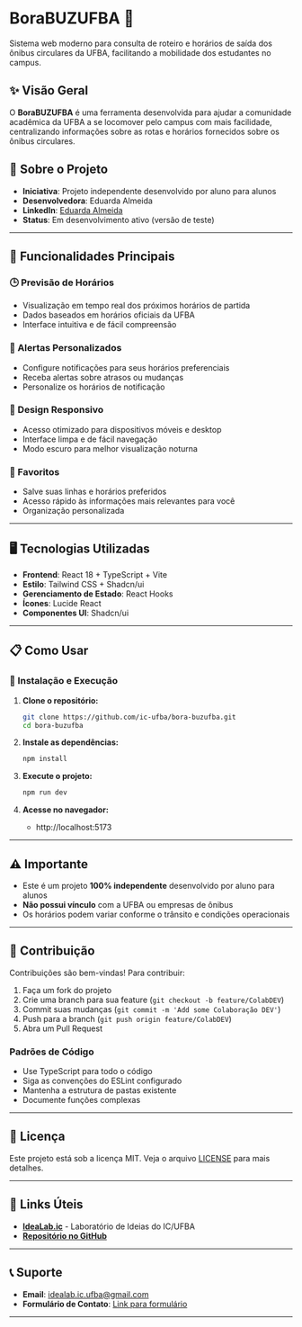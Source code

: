 # BoraBUZUFBA 🚌

Sistema web moderno para consulta de roteiro e horários de saída dos ônibus circulares da UFBA, facilitando a mobilidade dos estudantes no campus.

## ✨ Visão Geral

O **BoraBUZUFBA** é uma ferramenta desenvolvida para ajudar a comunidade acadêmica da UFBA a se locomover pelo campus com mais facilidade, centralizando informações sobre as rotas e horários fornecidos sobre os ônibus circulares.

## 🏢 Sobre o Projeto
- **Iniciativa**: Projeto independente desenvolvido por aluno para alunos
- **Desenvolvedora**: Eduarda Almeida
- **LinkedIn**: [Eduarda Almeida](https://www.linkedin.com/in/eduarda-s-almeida)
- **Status**: Em desenvolvimento ativo (versão de teste)

---

## 🚀 Funcionalidades Principais

### 🕒 Previsão de Horários
- Visualização em tempo real dos próximos horários de partida
- Dados baseados em horários oficiais da UFBA
- Interface intuitiva e de fácil compreensão

### 🔔 Alertas Personalizados
- Configure notificações para seus horários preferenciais
- Receba alertas sobre atrasos ou mudanças
- Personalize os horários de notificação

### 📱 Design Responsivo
- Acesso otimizado para dispositivos móveis e desktop
- Interface limpa e de fácil navegação
- Modo escuro para melhor visualização noturna

### 📍 Favoritos
- Salve suas linhas e horários preferidos
- Acesso rápido às informações mais relevantes para você
- Organização personalizada

---

## 🖥️ Tecnologias Utilizadas

- **Frontend**: React 18 + TypeScript + Vite
- **Estilo**: Tailwind CSS + Shadcn/ui
- **Gerenciamento de Estado**: React Hooks
- **Ícones**: Lucide React
- **Componentes UI**: Shadcn/ui

---

## 📋 Como Usar

### 🚀 Instalação e Execução

1. **Clone o repositório:**
   ```bash
   git clone https://github.com/ic-ufba/bora-buzufba.git
   cd bora-buzufba
   ```

2. **Instale as dependências:**
   ```bash
   npm install
   ```

3. **Execute o projeto:**
   ```bash
   npm run dev
   ```

4. **Acesse no navegador:**
   - http://localhost:5173

---

## ⚠️ Importante

- Este é um projeto **100% independente** desenvolvido por aluno para alunos
- **Não possui vínculo** com a UFBA ou empresas de ônibus
- Os horários podem variar conforme o trânsito e condições operacionais

---

## 🤝 Contribuição

Contribuições são bem-vindas! Para contribuir:

1. Faça um fork do projeto
2. Crie uma branch para sua feature (`git checkout -b feature/ColabDEV`)
3. Commit suas mudanças (`git commit -m 'Add some Colaboração DEV'`)
4. Push para a branch (`git push origin feature/ColabDEV`)
5. Abra um Pull Request

### Padrões de Código
- Use TypeScript para todo o código
- Siga as convenções do ESLint configurado
- Mantenha a estrutura de pastas existente
- Documente funções complexas

---

## 📄 Licença

Este projeto está sob a licença MIT. Veja o arquivo [LICENSE](LICENSE) para mais detalhes.

---

## 🔗 Links Úteis

- **[IdeaLab.ic](https://github.com/ic-ufba)** - Laboratório de Ideias do IC/UFBA
- **[Repositório no GitHub](https://github.com/ic-ufba/que-hora-e-essa.git)**

---

## 📞 Suporte

- **Email**: idealab.ic.ufba@gmail.com
- **Formulário de Contato**: [Link para formulário](https://docs.google.com/forms/d/e/1FAIpQLSeJmzlN7bj6AOlwBqZbcQcw7NRcnsXs2Hay4q4rlzS-yOdijQ/viewform)

---

